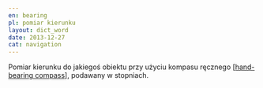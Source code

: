 ```yaml
---
en: bearing
pl: pomiar kierunku
layout: dict_word
date: 2013-12-27
cat: navigation
---
```


Pomiar kierunku do jakiegoś obiektu przy użyciu kompasu ręcznego [[hand-bearing compass](/dict/h/hand-bearing-compass.html)], podawany w stopniach. 

<!-- TODO: 3 point bearing -->
<!-- TODO: wariacja, dewiacja -->


